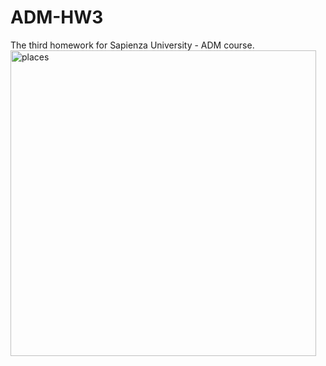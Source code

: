 # ADM-HW3
The third homework for Sapienza University - ADM course.
<img width="489" alt="places" src="https://user-images.githubusercontent.com/115465627/202923004-282f0c73-d15d-41bd-9e1e-f88421e63b06.png">
